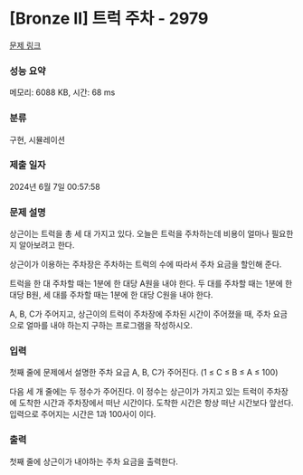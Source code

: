 # [Bronze II] 트럭 주차 - 2979 

[문제 링크](https://www.acmicpc.net/problem/2979) 

### 성능 요약

메모리: 6088 KB, 시간: 68 ms

### 분류

구현, 시뮬레이션

### 제출 일자

2024년 6월 7일 00:57:58

### 문제 설명

<p>상근이는 트럭을 총 세 대 가지고 있다. 오늘은 트럭을 주차하는데 비용이 얼마나 필요한지 알아보려고 한다.</p>

<p>상근이가 이용하는 주차장은 주차하는 트럭의 수에 따라서 주차 요금을 할인해 준다.</p>

<p>트럭을 한 대 주차할 때는 1분에 한 대당 A원을 내야 한다. 두 대를 주차할 때는 1분에 한 대당 B원, 세 대를 주차할 때는 1분에 한 대당 C원을 내야 한다.</p>

<p>A, B, C가 주어지고, 상근이의 트럭이 주차장에 주차된 시간이 주어졌을 때, 주차 요금으로 얼마를 내야 하는지 구하는 프로그램을 작성하시오.</p>

### 입력 

 <p>첫째 줄에 문제에서 설명한 주차 요금 A, B, C가 주어진다. (1 ≤ C ≤ B ≤ A ≤ 100)</p>

<p>다음 세 개 줄에는 두 정수가 주어진다. 이 정수는 상근이가 가지고 있는 트럭이 주차장에 도착한 시간과 주차장에서 떠난 시간이다. 도착한 시간은 항상 떠난 시간보다 앞선다. 입력으로 주어지는 시간은 1과 100사이 이다.</p>

### 출력 

 <p>첫째 줄에 상근이가 내야하는 주차 요금을 출력한다.</p>

